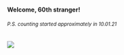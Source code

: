 #### Welcome, 60th stranger!

###### <sup>P.S. counting started approximately in 10.01.21</sup>

<img src="https://kraftwerk28.pp.ua/vcnt.png"></img>
